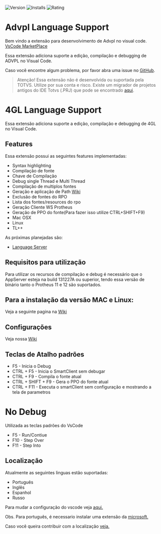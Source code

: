 ![Version](https://vsmarketplacebadge.apphb.com/version/KillerAll.advpl-vscode.svg) ![Installs](https://vsmarketplacebadge.apphb.com/installs/KillerAll.advpl-vscode.svg) ![Rating](https://vsmarketplacebadge.apphb.com/rating-short/KillerAll.advpl-vscode.svg)

# Advpl Language Support

Bem vindo a extensão para desenvolvimento de Advpl no visual code. [VsCode MarketPlace](https://marketplace.visualstudio.com/items?itemName=KillerAll.advpl-vscode)

Essa extensão adiciona suporte a edição, compilação e debugging de ADVPL no Visual Code.

Caso você encontre algum problema, por favor abra uma issue no [GitHub](https://github.com/killerall/advpl-vscode/issues).

> Atenção! Essa extensão não é desenvolvida ou suportada pela TOTVS. Utilize por sua conta e risco.
> Existe um migrador de projetos antigos do IDE Totvs (.PRJ) que pode se encontrado [aqui](https://github.com/killerall/advpl-vscode/blob/master/TDSProjectToVscode.jar).


# 4GL Language Support

Essa extensão adiciona suporte a edição, compilação e debugging de 4GL no Visual Code.

## Features

Essa extensão possui as seguintes features implementadas:

* Syntax highlighting
* Compilação de fonte
* Chave de Compilação
* Debug single Thread e Multi Thread
* Compilação de multiplos fontes
* Geração e aplicação de Path [Wiki](https://github.com/killerall/advpl-vscode/wiki/Trabalhando-com-Patchs)
* Exclusão de fontes do RPO
* Lista dos fontes/resources do rpo
* Geração Cliente WS Protheus
* Geração de PPO do fonte(Para fazer isso utilize CTRL+SHIFT+F9)
* Mac OSX 
* Linux
* TL++

As próximas planejadas são:

* [Language Server](https://github.com/advpl/advpl-language-server)


## Requisitos para utilização

Para utilizar os recursos de compilação e debug é necessário que o AppServer esteja na build 131227A ou superior, tendo essa versão de binário tanto o Protheus 11 e 12 são suportados.

## Para a instalação da versão MAC e Linux:

Veja a seguinte pagina na [Wiki](https://github.com/killerall/advpl-vscode/wiki/Instala%C3%A7%C3%A3o-em-Linux-Mac-OS)

## Configurações

Veja nossa [Wiki](https://github.com/killerall/advpl-vscode/wiki/Configura%C3%A7%C3%A3o)

## Teclas de Atalho padrões

* F5  - Inicia o Debug
* CTRL + F5  - Inicia o SmartClient sem debugar
* CTRL + F9 - Compila o fonte atual
* CTRL + SHIFT +  F9 - Gera o PPO do fonte atual
* CTRL + F11 - Executa o smartClient sem configuração e mostrando a tela de parametros

# No Debug

Utilizada as teclas padrões do VsCode

* F5 - Run/Contiue
* F10 - Step Over
* F11 - Step Into

## Localização

Atualmente as seguintes linguas estão suportadas:

* Português
* Inglês
* Espanhol
* Russo

Para mudar a configuração do vscode veja [aqui.](https://code.visualstudio.com/docs/getstarted/locales)

Obs. Para português, é necessario instalar uma extensão da [microsoft.](https://marketplace.visualstudio.com/items?itemName=MS-CEINTL.vscode-language-pack-pt-BR)

Caso você queira contribuir com a localização [veja.](https://github.com/killerall/advpl-vscode/wiki/Localiza%C3%A7%C3%A3o)

